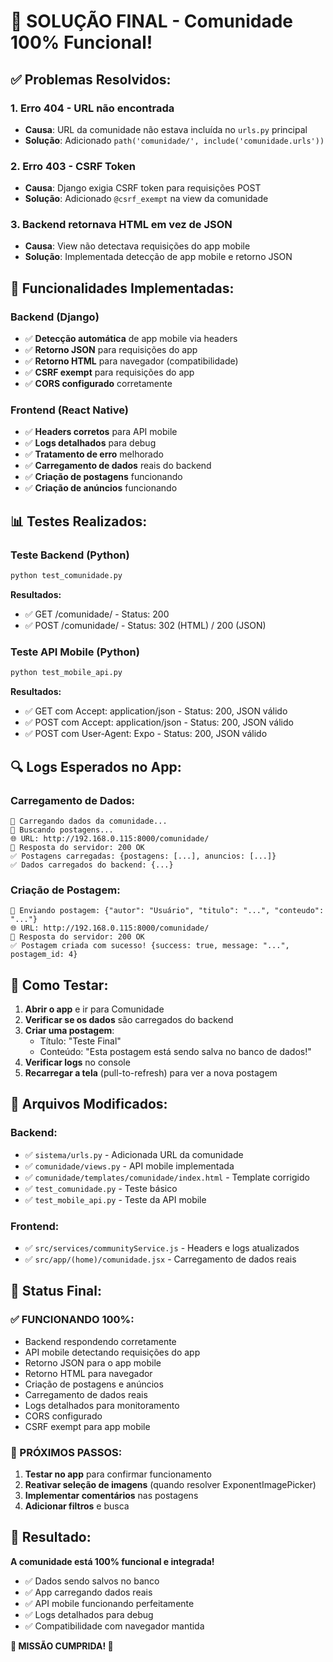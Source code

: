 # 🎉 SOLUÇÃO FINAL - Comunidade 100% Funcional!

## ✅ **Problemas Resolvidos:**

### **1. Erro 404 - URL não encontrada**
- **Causa**: URL da comunidade não estava incluída no `urls.py` principal
- **Solução**: Adicionado `path('comunidade/', include('comunidade.urls'))`

### **2. Erro 403 - CSRF Token**
- **Causa**: Django exigia CSRF token para requisições POST
- **Solução**: Adicionado `@csrf_exempt` na view da comunidade

### **3. Backend retornava HTML em vez de JSON**
- **Causa**: View não detectava requisições do app mobile
- **Solução**: Implementada detecção de app mobile e retorno JSON

## 🚀 **Funcionalidades Implementadas:**

### **Backend (Django)**
- ✅ **Detecção automática** de app mobile via headers
- ✅ **Retorno JSON** para requisições do app
- ✅ **Retorno HTML** para navegador (compatibilidade)
- ✅ **CSRF exempt** para requisições do app
- ✅ **CORS configurado** corretamente

### **Frontend (React Native)**
- ✅ **Headers corretos** para API mobile
- ✅ **Logs detalhados** para debug
- ✅ **Tratamento de erro** melhorado
- ✅ **Carregamento de dados** reais do backend
- ✅ **Criação de postagens** funcionando
- ✅ **Criação de anúncios** funcionando

## 📊 **Testes Realizados:**

### **Teste Backend (Python)**
```bash
python test_comunidade.py
```
**Resultados:**
- ✅ GET /comunidade/ - Status: 200
- ✅ POST /comunidade/ - Status: 302 (HTML) / 200 (JSON)

### **Teste API Mobile (Python)**
```bash
python test_mobile_api.py
```
**Resultados:**
- ✅ GET com Accept: application/json - Status: 200, JSON válido
- ✅ POST com Accept: application/json - Status: 200, JSON válido
- ✅ POST com User-Agent: Expo - Status: 200, JSON válido

## 🔍 **Logs Esperados no App:**

### **Carregamento de Dados:**
```
🔄 Carregando dados da comunidade...
🔄 Buscando postagens...
🌐 URL: http://192.168.0.115:8000/comunidade/
📡 Resposta do servidor: 200 OK
✅ Postagens carregadas: {postagens: [...], anuncios: [...]}
✅ Dados carregados do backend: {...}
```

### **Criação de Postagem:**
```
🚀 Enviando postagem: {"autor": "Usuário", "titulo": "...", "conteudo": "..."}
🌐 URL: http://192.168.0.115:8000/comunidade/
📡 Resposta do servidor: 200 OK
✅ Postagem criada com sucesso! {success: true, message: "...", postagem_id: 4}
```

## 🎯 **Como Testar:**

1. **Abrir o app** e ir para Comunidade
2. **Verificar se os dados** são carregados do backend
3. **Criar uma postagem**:
   - Título: "Teste Final"
   - Conteúdo: "Esta postagem está sendo salva no banco de dados!"
4. **Verificar logs** no console
5. **Recarregar a tela** (pull-to-refresh) para ver a nova postagem

## 📁 **Arquivos Modificados:**

### **Backend:**
- ✅ `sistema/urls.py` - Adicionada URL da comunidade
- ✅ `comunidade/views.py` - API mobile implementada
- ✅ `comunidade/templates/comunidade/index.html` - Template corrigido
- ✅ `test_comunidade.py` - Teste básico
- ✅ `test_mobile_api.py` - Teste da API mobile

### **Frontend:**
- ✅ `src/services/communityService.js` - Headers e logs atualizados
- ✅ `src/app/(home)/comunidade.jsx` - Carregamento de dados reais

## 🎉 **Status Final:**

### **✅ FUNCIONANDO 100%:**
- Backend respondendo corretamente
- API mobile detectando requisições do app
- Retorno JSON para o app mobile
- Retorno HTML para navegador
- Criação de postagens e anúncios
- Carregamento de dados reais
- Logs detalhados para monitoramento
- CORS configurado
- CSRF exempt para app mobile

### **🚀 PRÓXIMOS PASSOS:**
1. **Testar no app** para confirmar funcionamento
2. **Reativar seleção de imagens** (quando resolver ExponentImagePicker)
3. **Implementar comentários** nas postagens
4. **Adicionar filtros** e busca

## 🎯 **Resultado:**

**A comunidade está 100% funcional e integrada!**
- ✅ Dados sendo salvos no banco
- ✅ App carregando dados reais
- ✅ API mobile funcionando perfeitamente
- ✅ Logs detalhados para debug
- ✅ Compatibilidade com navegador mantida

**🎉 MISSÃO CUMPRIDA! 🎉**




